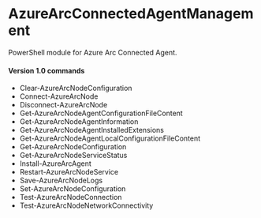# AzureArcConnectedAgentManagement
PowerShell module for Azure Arc Connected Agent.


#### Version 1.0 commands
* Clear-AzureArcNodeConfiguration<br>
* Connect-AzureArcNode<br>
* Disconnect-AzureArcNode<br>
* Get-AzureArcNodeAgentConfigurationFileContent<br>
* Get-AzureArcNodeAgentInformation<br>
* Get-AzureArcNodeAgentInstalledExtensions<br>
* Get-AzureArcNodeAgentLocalConfigurationFileContent<br>
* Get-AzureArcNodeConfiguration<br>
* Get-AzureArcNodeServiceStatus<br>
* Install-AzureArcAgent<br>
* Restart-AzureArcNodeService<br>
* Save-AzureArcNodeLogs<br>
* Set-AzureArcNodeConfiguration<br>
* Test-AzureArcNodeConnection<br>
* Test-AzureArcNodeNetworkConnectivity<br>
